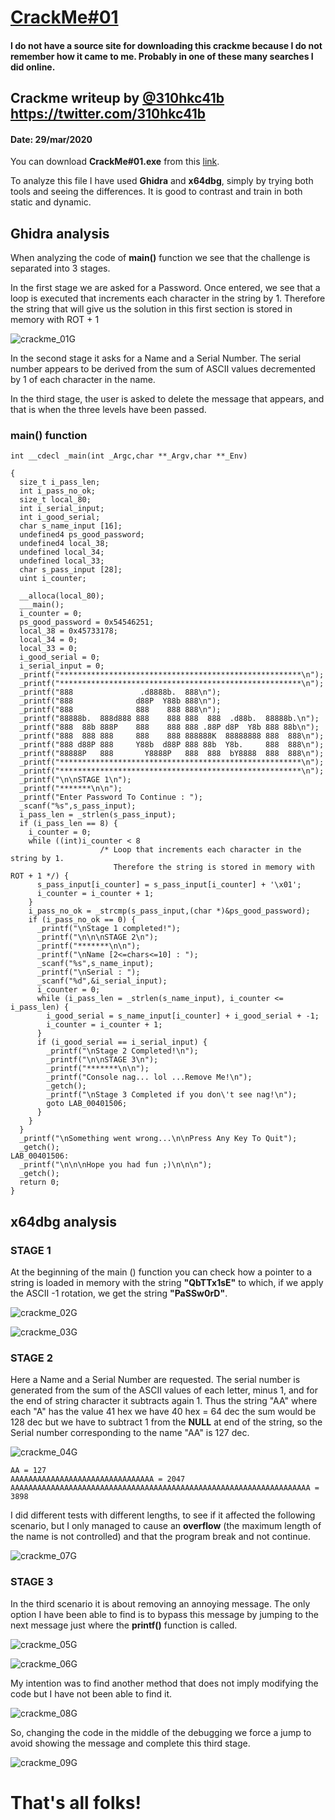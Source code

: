 # [CrackMe#01](#no_source_available)
#### I do not have a source site for downloading this crackme because I do not remember how it came to me. Probably in one of these many searches I did online.

## Crackme writeup by [@310hkc41b](https://twitter.com/310hkc41b) https://twitter.com/310hkc41b
#### Date: 29/mar/2020 

You can download **CrackMe#01.exe** from this [link](CrackMe%2301.zip).

To analyze this file I have used **Ghidra** and **x64dbg**, simply by trying both tools and seeing the differences. It is good to contrast and train in both static and dynamic.
 
## Ghidra analysis

When analyzing the code of **main()** function we see that the challenge is separated into 3 stages.

In the first stage we are asked for a Password. Once entered, we see that a loop is executed that increments each character in the string by 1.
Therefore the string that will give us the solution in this first section is stored in memory with ROT + 1
 
![crackme_01G](crackme01-001.png "main function") 
 
In the second stage it asks for a Name and a Serial Number. The serial number appears to be derived from the sum of ASCII values decremented by 1 of each character in the name.

In the third stage, the user is asked to delete the message that appears, and that is when the three levels have been passed.

### main() function 

	int __cdecl _main(int _Argc,char **_Argv,char **_Env)

	{
	  size_t i_pass_len;
	  int i_pass_no_ok;
	  size_t local_80;
	  int i_serial_input;
	  int i_good_serial;
	  char s_name_input [16];
	  undefined4 ps_good_password;
	  undefined4 local_38;
	  undefined local_34;
	  undefined local_33;
	  char s_pass_input [28];
	  uint i_counter;
	  
	  __alloca(local_80);
	  ___main();
	  i_counter = 0;
	  ps_good_password = 0x54546251;
	  local_38 = 0x45733178;
	  local_34 = 0;
	  local_33 = 0;
	  i_good_serial = 0;
	  i_serial_input = 0;
	  _printf("******************************************************\n");
	  _printf("******************************************************\n");
	  _printf("888               .d8888b.  888\n");
	  _printf("888              d88P  Y88b 888\n");
	  _printf("888              888    888 888\n");
	  _printf("88888b.  888d888 888    888 888  888  .d88b.  88888b.\n");
	  _printf("888  88b 888P    888    888 888 .88P d8P  Y8b 888 88b\n");
	  _printf("888  888 888     888    888 888888K  88888888 888  888\n");
	  _printf("888 d88P 888     Y88b  d88P 888 88b  Y8b.     888  888\n");
	  _printf("88888P   888       Y8888P   888  888  bY8888  888  888\n");
	  _printf("******************************************************\n");
	  _printf("******************************************************\n");
	  _printf("\n\nSTAGE 1\n");
	  _printf("*******\n\n");
	  _printf("Enter Password To Continue : ");
	  _scanf("%s",s_pass_input);
	  i_pass_len = _strlen(s_pass_input);
	  if (i_pass_len == 8) {
		i_counter = 0;
		while ((int)i_counter < 8
						/* Loop that increments each character in the string by 1.
						   Therefore the string is stored in memory with ROT + 1 */) {
		  s_pass_input[i_counter] = s_pass_input[i_counter] + '\x01';
		  i_counter = i_counter + 1;
		}
		i_pass_no_ok = _strcmp(s_pass_input,(char *)&ps_good_password);
		if (i_pass_no_ok == 0) {
		  _printf("\nStage 1 completed!");
		  _printf("\n\n\nSTAGE 2\n");
		  _printf("*******\n\n");
		  _printf("\nName [2<=chars<=10] : ");
		  _scanf("%s",s_name_input);
		  _printf("\nSerial : ");
		  _scanf("%d",&i_serial_input);
		  i_counter = 0;
		  while (i_pass_len = _strlen(s_name_input), i_counter <= i_pass_len) {
			i_good_serial = s_name_input[i_counter] + i_good_serial + -1;
			i_counter = i_counter + 1;
		  }
		  if (i_good_serial == i_serial_input) {
			_printf("\nStage 2 Completed!\n");
			_printf("\n\nSTAGE 3\n");
			_printf("*******\n\n");
			_printf("Console nag... lol ...Remove Me!\n");
			_getch();
			_printf("\nStage 3 Completed if you don\'t see nag!\n");
			goto LAB_00401506;
		  }
		}
	  }
	  _printf("\nSomething went wrong...\n\nPress Any Key To Quit");
	  _getch();
	LAB_00401506:
	  _printf("\n\n\nHope you had fun ;)\n\n\n");
	  _getch();
	  return 0;
	}


## x64dbg analysis

### STAGE 1

At the beginning of the main () function you can check how a pointer to a string is loaded in memory with the string **"QbTTx1sE"** to which, if we apply the ASCII -1 rotation, we get the string **"PaSSw0rD"**.

![crackme_02G](crackme01-002.png "Encrypted password") 
 
![crackme_03G](crackme01-003.png "ROT47") 
 

### STAGE 2

Here a Name and a Serial Number are requested.
The serial number is generated from the sum of the ASCII values of each letter, minus 1, and for the end of string character it subtracts again 1. Thus the string "AA" where each "A" has the value 41 hex we have 40 hex = 64 dec the sum would be 128 dec but we have to subtract 1 from the **NULL** at end of the string, so the Serial number corresponding to the name "AA" is 127 dec.

![crackme_04G](crackme01-004.png "Serial generated") 

	AA = 127
	AAAAAAAAAAAAAAAAAAAAAAAAAAAAAAAA = 2047
	AAAAAAAAAAAAAAAAAAAAAAAAAAAAAAAAAAAAAAAAAAAAAAAAAAAAAAAAAAAAAAAAAAA = 3898

I did different tests with different lengths, to see if it affected the following scenario, but I only managed to cause an **overflow** (the maximum length of the name is not controlled) and that the program break and not continue.

![crackme_07G](crackme01-007.png "overflow") 

### STAGE 3

In the third scenario it is about removing an annoying message. The only option I have been able to find is to bypass this message by jumping to the next message just where the **printf()** function is called. 

![crackme_05G](crackme01-005.png "Console nag.") 

![crackme_06G](crackme01-006.png "Console nag.") 

My intention was to find another method that does not imply modifying the code but I have not been able to find it.

![crackme_08G](crackme01-008.png "Jump to bypass") 

So, changing the code in the middle of the debugging we force a jump to avoid showing the message and complete this third stage.

![crackme_09G](crackme01-009.png "STAGE 3 completed") 

# That's all folks!


